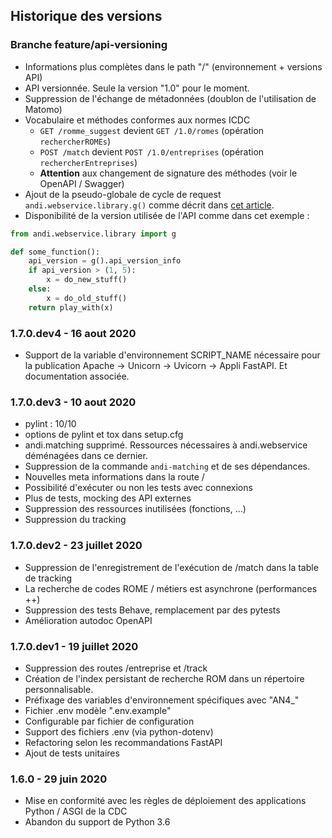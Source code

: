 ## Historique des versions

### Branche feature/api-versioning

- Informations plus complètes dans le path "/" (environnement + versions API)
- API versionnée. Seule la version "1.0" pour le moment.
- Suppression de l'échange de métadonnées (doublon de l'utilisation de Matomo)
- Vocabulaire et méthodes conformes aux normes ICDC
  - `GET /romme_suggest` devient `GET /1.0/romes` (opération `rechercherROMEs`)
  - `POST /match` devient `POST /1.0/entreprises` (opération `rechercherEntreprises`)
  - **Attention** aux changement de signature des méthodes (voir le OpenAPI / Swagger)
- Ajout de la pseudo-globale de cycle de request `andi.webservice.library.g()` comme décrit dans
  [cet article](http://glenfant.github.io/flask-g-object-for-fastapi.html).
- Disponibilité de la version utilisée de l'API comme dans cet exemple :
```python
from andi.webservice.library import g

def some_function():
    api_version = g().api_version_info
    if api_version > (1, 5):
        x = do_new_stuff()
    else:
        x = do_old_stuff()
    return play_with(x)
``` 


### 1.7.0.dev4 - 16 aout 2020

- Support de la variable d'environnement SCRIPT_NAME nécessaire pour la publication Apache ->
  Unicorn -> Uvicorn -> Appli FastAPI. Et documentation associée.

### 1.7.0.dev3 - 10 aout 2020

- pylint : 10/10
- options de pylint et tox dans setup.cfg
- andi.matching supprimé. Ressources nécessaires à andi.webservice déménagées dans ce dernier.
- Suppression de la commande `andi-matching` et de ses dépendances.
- Nouvelles meta informations dans la route /
- Possibilité d'exécuter ou non les tests avec connexions
- Plus de tests, mocking des API externes
- Suppression des ressources inutilisées (fonctions, ...)
- Suppression du tracking

### 1.7.0.dev2 - 23 juillet 2020

- Suppression de l'enregistrement de l'exécution de /match dans la table de tracking
- La recherche de codes ROME / métiers est asynchrone (performances ++)
- Suppression des tests Behave, remplacement par des pytests
- Amélioration autodoc OpenAPI

### 1.7.0.dev1 - 19 juillet 2020

- Suppression des routes /entreprise et /track
- Création de l'index persistant de recherche ROM dans un répertoire personnalisable.
- Préfixage des variables d'environnement spécifiques avec "AN4_"
- Fichier .env modèle ".env.example"
- Configurable par fichier de configuration
- Support des fichiers .env (via python-dotenv)
- Refactoring selon les recommandations FastAPI
- Ajout de tests unitaires

### 1.6.0 - 29 juin 2020

- Mise en conformité avec les règles de déploiement des applications Python / ASGI de la CDC
- Abandon du support de Python 3.6
